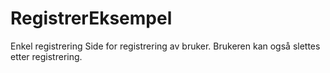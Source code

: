 # RegistrerEksempel
Enkel registrering
Side for registrering av bruker. Brukeren kan også slettes etter registrering. 
